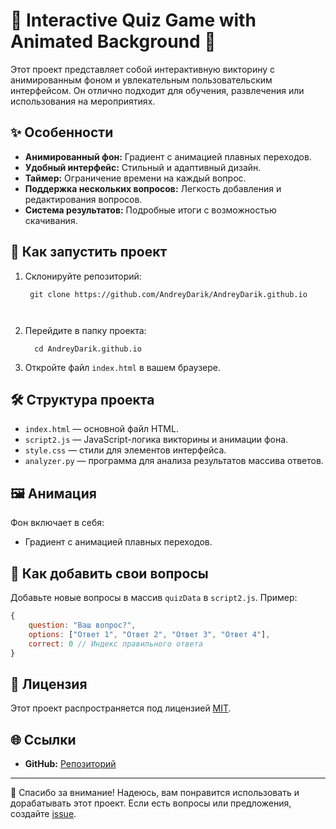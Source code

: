
# 🌟 Interactive Quiz Game with Animated Background 🌟

Этот проект представляет собой интерактивную викторину с анимированным фоном и увлекательным пользовательским интерфейсом. Он отлично подходит для обучения, развлечения или использования на мероприятиях.



## ✨ Особенности
- **Анимированный фон:** Градиент с анимацией плавных переходов.
- **Удобный интерфейс:** Стильный и адаптивный дизайн.
- **Таймер:** Ограничение времени на каждый вопрос.
- **Поддержка нескольких вопросов:** Легкость добавления и редактирования вопросов.
- **Система результатов:** Подробные итоги с возможностью скачивания.

## 🚀 Как запустить проект
1. Склонируйте репозиторий:
   ```
    git clone https://github.com/AndreyDarik/AndreyDarik.github.io
    
    

2. Перейдите в папку проекта:
   ```
     cd AndreyDarik.github.io

3. Откройте файл `index.html` в вашем браузере.

## 🛠 Структура проекта
- `index.html` — основной файл HTML.
- `script2.js` — JavaScript-логика викторины и анимации фона.
- `style.css` — стили для элементов интерфейса.
- `analyzer.py` — программа для анализа результатов массива ответов.

## 🖼 Анимация
Фон включает в себя:
- Градиент с анимацией плавных переходов.

## 📖 Как добавить свои вопросы
Добавьте новые вопросы в массив `quizData` в `script2.js`. Пример:
```javascript
{
    question: "Ваш вопрос?",
    options: ["Ответ 1", "Ответ 2", "Ответ 3", "Ответ 4"],
    correct: 0 // Индекс правильного ответа
}
```

## 📄 Лицензия
Этот проект распространяется под лицензией [MIT](LICENSE).

## 🌐 Ссылки
- **GitHub:** [Репозиторий](https://github.com/AndreyDarik)

---

🎉 Спасибо за внимание! Надеюсь, вам понравится использовать и дорабатывать этот проект. Если есть вопросы или предложения, создайте [issue](https://github.com/your-username/your-repository/issues).
```
